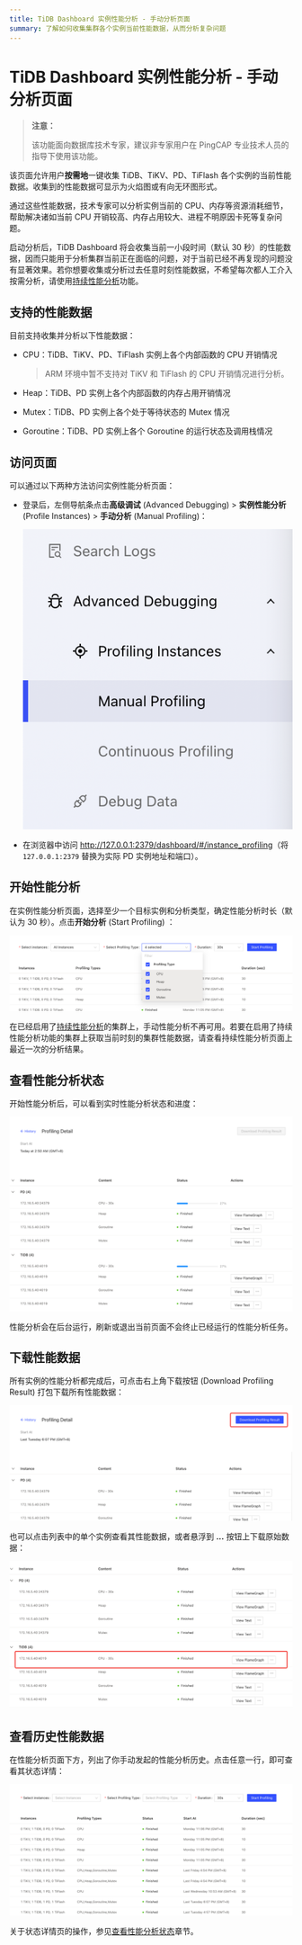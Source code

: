 ```yaml
---
title: TiDB Dashboard 实例性能分析 - 手动分析页面
summary: 了解如何收集集群各个实例当前性能数据，从而分析复杂问题
---
```


# TiDB Dashboard 实例性能分析 - 手动分析页面

> **注意：**
>
> 该功能面向数据库技术专家，建议非专家用户在 PingCAP 专业技术人员的指导下使用该功能。

该页面允许用户**按需地**一键收集 TiDB、TiKV、PD、TiFlash 各个实例的当前性能数据。收集到的性能数据可显示为火焰图或有向无环图形式。

通过这些性能数据，技术专家可以分析实例当前的 CPU、内存等资源消耗细节，帮助解决诸如当前 CPU 开销较高、内存占用较大、进程不明原因卡死等复杂问题。

启动分析后，TiDB Dashboard 将会收集当前一小段时间（默认 30 秒）的性能数据，因而只能用于分析集群当前正在面临的问题，对于当前已经不再复现的问题没有显著效果。若你想要收集或分析过去任意时刻性能数据，不希望每次都人工介入按需分析，请使用[持续性能分析](/dashboard/continuous-profiling.md)功能。

## 支持的性能数据

目前支持收集并分析以下性能数据：

- CPU：TiDB、TiKV、PD、TiFlash 实例上各个内部函数的 CPU 开销情况

  > ARM 环境中暂不支持对 TiKV 和 TiFlash 的 CPU 开销情况进行分析。

- Heap：TiDB、PD 实例上各个内部函数的内存占用开销情况

- Mutex：TiDB、PD 实例上各个处于等待状态的 Mutex 情况

- Goroutine：TiDB、PD 实例上各个 Goroutine 的运行状态及调用栈情况

## 访问页面

可以通过以下两种方法访问实例性能分析页面：

- 登录后，左侧导航条点击**高级调试** (Advanced Debugging) > **实例性能分析** (Profile Instances) > **手动分析** (Manual Profiling)：

  ![访问页面](/media/dashboard/dashboard-profiling-access.png)

- 在浏览器中访问 <http://127.0.0.1:2379/dashboard/#/instance_profiling>（将 `127.0.0.1:2379` 替换为实际 PD 实例地址和端口）。

## 开始性能分析

在实例性能分析页面，选择至少一个目标实例和分析类型，确定性能分析时长（默认为 30 秒）。点击**开始分析** (Start Profiling) ：

![开始分析](/media/dashboard/dashboard-profiling-start.png)

在已经启用了[持续性能分析](/dashboard/continuous-profiling.md)的集群上，手动性能分析不再可用。若要在启用了持续性能分析功能的集群上获取当前时刻的集群性能数据，请查看持续性能分析页面上最近一次的分析结果。

## 查看性能分析状态

开始性能分析后，可以看到实时性能分析状态和进度：

![实时状态](/media/dashboard/dashboard-profiling-view-progress.png)

性能分析会在后台运行，刷新或退出当前页面不会终止已经运行的性能分析任务。

## 下载性能数据

所有实例的性能分析都完成后，可点击右上角下载按钮 (Download Profiling Result) 打包下载所有性能数据：

![下载分析结果](/media/dashboard/dashboard-profiling-download.png)

也可以点击列表中的单个实例查看其性能数据，或者悬浮到 **...** 按钮上下载原始数据：

![在线查看分析结果](/media/dashboard/dashboard-profiling-view-single.png)

## 查看历史性能数据

在性能分析页面下方，列出了你手动发起的性能分析历史。点击任意一行，即可查看其状态详情：

![历史列表](/media/dashboard/dashboard-profiling-history.png)

关于状态详情页的操作，参见[查看性能分析状态](#查看性能分析状态)章节。
